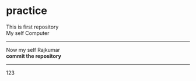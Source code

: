 # practice
This is first repository
<br>
My self Computer
<hr>
Now my self Rajkumar
<br>
<b> commit the repository</b>
<br>
<hr>
123
